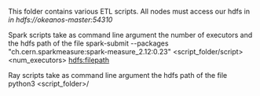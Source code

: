 This folder contains various ETL scripts. All nodes must access our hdfs in *in hdfs://okeanos-master:54310*

Spark scripts take as command line argument the number of executors and the hdfs path of the file
spark-submit --packages "ch.cern.sparkmeasure:spark-measure_2.12:0.23" <script_folder/script> <num_executors> <hdfs:filepath> 

Ray scripts take as command line argument the hdfs path of the file
python3 <script_folder>/<script>.py <hdfs:filepath>

In sort_ray.py, we enabled push-based shuffle.
